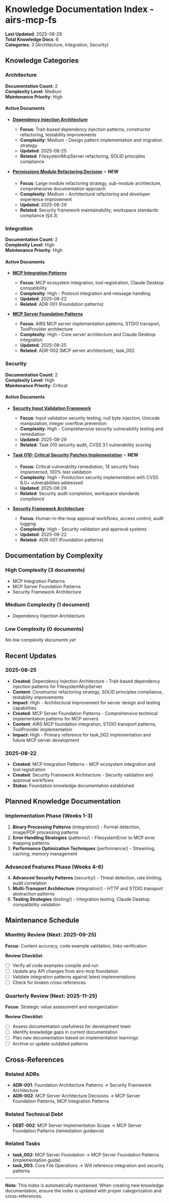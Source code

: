 # Knowledge Documentation Index - airs-mcp-fs

**Last Updated**: 2025-08-29  
**Total Knowledge Docs**: 6  
**Categories**: 3 (Architecture, Integration, Security)

## Knowledge Categories

### Architecture
**Documentation Count**: 2  
**Complexity Level**: Medium  
**Maintenance Priority**: High

#### Active Documents
- **[Dependency Injection Architecture](./dependency-injection-architecture.md)**
  - **Focus**: Trait-based dependency injection patterns, constructor refactoring, testability improvements
  - **Complexity**: Medium - Design pattern implementation and migration strategy
  - **Updated**: 2025-08-25
  - **Related**: FilesystemMcpServer refactoring, SOLID principles compliance

- **[Permissions Module Refactoring Decision](./architecture/permissions-refactoring-decision.md)** ⭐ **NEW**
  - **Focus**: Large module refactoring strategy, sub-module architecture, comprehensive documentation approach
  - **Complexity**: Medium - Architectural refactoring and developer experience improvement
  - **Updated**: 2025-08-29
  - **Related**: Security framework maintainability, workspace standards compliance (§4.3)

### Integration
**Documentation Count**: 2  
**Complexity Level**: High  
**Maintenance Priority**: High

#### Active Documents
- **[MCP Integration Patterns](./integration/mcp-integration-patterns.md)** 
  - **Focus**: MCP ecosystem integration, tool registration, Claude Desktop compatibility
  - **Complexity**: High - Protocol integration and message handling
  - **Updated**: 2025-08-22
  - **Related**: ADR-001 (Foundation patterns)

- **[MCP Server Foundation Patterns](./integration/mcp-server-foundation-patterns.md)** 
  - **Focus**: AIRS MCP server implementation patterns, STDIO transport, ToolProvider architecture
  - **Complexity**: High - Core server architecture and Claude Desktop integration
  - **Updated**: 2025-08-25  
  - **Related**: ADR-002 (MCP server architecture), task_002

### Security
**Documentation Count**: 2  
**Complexity Level**: High  
**Maintenance Priority**: Critical

#### Active Documents
- **[Security Input Validation Framework](./security/security-input-validation-framework.md)**
  - **Focus**: Input validation security testing, null byte injection, Unicode manipulation, integer overflow prevention
  - **Complexity**: High - Comprehensive security vulnerability testing and remediation
  - **Updated**: 2025-08-29
  - **Related**: Task 010 security audit, CVSS 3.1 vulnerability scoring

- **[Task 010: Critical Security Patches Implementation](./security/task-010-critical-security-patches-implemented.md)** ⭐ **NEW**
  - **Focus**: Critical vulnerability remediation, 14 security fixes implemented, 100% test validation
  - **Complexity**: High - Production security implementation with CVSS 8.0+ vulnerabilities addressed
  - **Updated**: 2025-08-29
  - **Related**: Security audit completion, workspace standards compliance
- **[Security Framework Architecture](./security/security-framework-architecture.md)**
  - **Focus**: Human-in-the-loop approval workflows, access control, audit logging
  - **Complexity**: High - Security validation and approval systems
  - **Updated**: 2025-08-22
  - **Related**: ADR-001 (Foundation patterns)

## Documentation by Complexity

### High Complexity (3 documents)
- MCP Integration Patterns
- MCP Server Foundation Patterns  
- Security Framework Architecture

### Medium Complexity (1 document)
- Dependency Injection Architecture

### Low Complexity (0 documents)
*No low complexity documents yet*

## Recent Updates

### 2025-08-25
- **Created**: Dependency Injection Architecture - Trait-based dependency injection patterns for FilesystemMcpServer
- **Content**: Constructor refactoring strategy, SOLID principles compliance, testability improvements
- **Impact**: High - Architectural improvement for server design and testing capabilities
- **Created**: MCP Server Foundation Patterns - Comprehensive technical implementation patterns for MCP servers
- **Content**: AIRS MCP foundation integration, STDIO transport patterns, ToolProvider implementation
- **Impact**: High - Primary reference for task_002 implementation and future MCP server development

### 2025-08-22  
- **Created**: MCP Integration Patterns - MCP ecosystem integration and tool registration
- **Created**: Security Framework Architecture - Security validation and approval workflows
- **Status**: Foundation knowledge documentation established

## Planned Knowledge Documentation

### Implementation Phase (Weeks 1-3)
1. **Binary Processing Patterns** (integration/) - Format detection, image/PDF processing patterns
2. **Error Handling Strategies** (patterns/) - FilesystemError to MCP error mapping patterns
3. **Performance Optimization Techniques** (performance/) - Streaming, caching, memory management

### Advanced Features Phase (Weeks 4-6)
4. **Advanced Security Patterns** (security/) - Threat detection, rate limiting, audit correlation
5. **Multi-Transport Architecture** (integration/) - HTTP and STDIO transport abstraction patterns
6. **Testing Strategies** (testing/) - Integration testing, Claude Desktop compatibility validation

## Maintenance Schedule

### Monthly Review (Next: 2025-09-25)
**Focus**: Content accuracy, code example validation, links verification

**Review Checklist**:
- [ ] Verify all code examples compile and run
- [ ] Update any API changes from airs-mcp foundation
- [ ] Validate integration patterns against latest implementations
- [ ] Check for broken cross-references

### Quarterly Review (Next: 2025-11-25)
**Focus**: Strategic value assessment and reorganization

**Review Checklist**:
- [ ] Assess documentation usefulness for development team
- [ ] Identify knowledge gaps in current documentation
- [ ] Plan new documentation based on implementation learnings
- [ ] Archive or update outdated patterns

## Cross-References

### Related ADRs
- **ADR-001**: Foundation Architecture Patterns → Security Framework Architecture
- **ADR-002**: MCP Server Architecture Decisions → MCP Server Foundation Patterns, MCP Integration Patterns

### Related Technical Debt
- **DEBT-002**: MCP Server Implementation Scope → MCP Server Foundation Patterns (remediation guidance)

### Related Tasks
- **task_002**: MCP Server Foundation → MCP Server Foundation Patterns (implementation guide)
- **task_003**: Core File Operations → Will reference integration and security patterns

---

**Note**: This index is automatically maintained. When creating new knowledge documentation, ensure the index is updated with proper categorization and cross-references.
